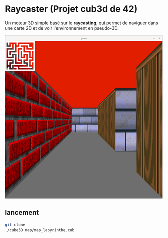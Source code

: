 # Raycaster (Projet cub3d de 42) 

Un moteur 3D simple basé sur le **raycasting**, qui permet de naviguer dans une carte 2D et de voir l'environnement en pseudo-3D.

![Aperçu du projet](rendu.png)

## lancement

```bash
git clone 
./cube3D map/map_labyrinthe.cub
